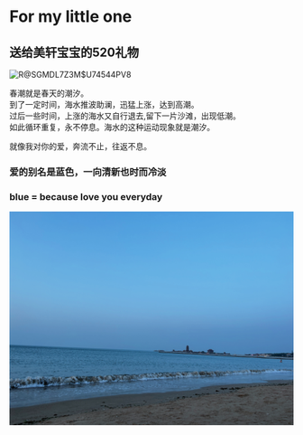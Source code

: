 # For my little one

## 送给美轩宝宝的520礼物
![R@SGMDL7Z3M$U7454`4PV`8](https://github.com/SanMumumu/For-my-little-one/assets/88917267/8ee8cbfa-096a-4bbc-92a6-c6735eb6b236)

春潮就是春天的潮汐。  
到了一定时间，海水推波助澜，迅猛上涨，达到高潮。  
过后一些时间，上涨的海水又自行退去,留下一片沙滩，出现低潮。  
如此循环重复，永不停息。海水的这种运动现象就是潮汐。 

就像我对你的爱，奔流不止，往返不息。

### 爱的别名是蓝色，一向清新也时而冷淡
### blue = because love you everyday

![image](wave.jpg)
